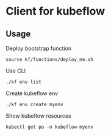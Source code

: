 # Client for kubeflow

## Usage

Deploy bootstrap function

`source kf/functions/deploy_me.sh`

Use CLI

`./kf env list`

Create kubeflow env

`./kf env create myenv`

Show kubeflow resources

`kubectl get po -n kubeflow-myenv`

